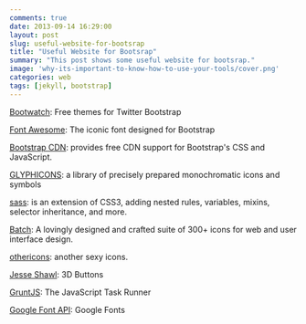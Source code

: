 ```yaml
---
comments: true
date: 2013-09-14 16:29:00
layout: post
slug: useful-website-for-bootsrap
title: "Useful Website for Bootsrap"
summary: "This post shows some useful website for bootsrap."
image: 'why-its-important-to-know-how-to-use-your-tools/cover.png'
categories: web
tags: [jekyll, bootstrap]
---
```


[Bootwatch](http://bootswatch.com/): Free themes for Twitter Bootstrap



[Font Awesome](http://fortawesome.github.io/Font-Awesome/): The iconic font designed for Bootstrap


[Bootstrap CDN](http://netdna.bootstrapcdn.com/): provides free CDN support for Bootstrap's CSS and JavaScript.


[GLYPHICONS](http://glyphicons.com/): a library of precisely prepared monochromatic icons and symbols

[sass](http://sass-lang.com/):  is an extension of CSS3, adding nested rules, variables, mixins, selector inheritance, and more. 

[Batch](http://adamwhitcroft.com/batch/): A lovingly designed and crafted suite of 300+ icons for web and user interface design.

[othericons](www.othericons.com): another sexy icons.

[Jesse Shawl](http://jesse.sh/awl/makes-3d-buttons-with-sass/): 3D Buttons

[GruntJS](http://gruntjs.com/): The JavaScript Task Runner

[Google Font API](http://www.google.com/fonts): Google Fonts